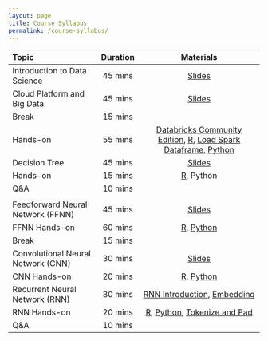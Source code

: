 ```yaml
---
layout: page
title: Course Syllabus
permalink: /course-syllabus/
---
```


| Topic | Duration | Materials |
| :--- | :---: | :---: |
| Introduction to Data Science | 45 mins | [Slides](https://course2020.scientistcafe.com/slides/01introduction/introduction#(1))   |
| Cloud Platform and Big Data | 45 mins | [Slides](https://docs.google.com/presentation/d/1jWO1-Nloms0x1btYLevUqTBcycZo1SV_cvE9rmg24tM/edit?usp=sharing)   |
| Break | 15 mins |  |
| Hands-on | 55 mins | [Databricks Community Edition](https://databricks.com/try-databricks), [R](https://databricks-prod-cloudfront.cloud.databricks.com/public/4027ec902e239c93eaaa8714f173bcfc/3981279215211072/4269117185296595/78755435857845/latest.html), [Load Spark Dataframe](https://github.com/happyrabbit/IntroDataScience/blob/master/Python/LoadDatasetSpark.ipynb), [Python](https://github.com/happyrabbit/IntroDataScience/blob/master/Python/PysparkETL.ipynb)  |
| Decision Tree | 45 mins |[Slides](https://course2020.scientistcafe.com/slides/03Tree/Tree.html) |
| Hands-on| 15 mins | [R](https://databricks-prod-cloudfront.cloud.databricks.com/public/4027ec902e239c93eaaa8714f173bcfc/3981279215211072/2153523447602836/78755435857845/latest.html), Python  |
| Q&A | 10 mins |  |
|  |  |  |
| Feedforward Neural Network (FFNN) | 45 mins | [Slides](https://course2020.scientistcafe.com/slides/02DeepLearning/DNN/DNN_Intro.html)   |
| FFNN Hands-on | 60 mins | [R](https://databricks-prod-cloudfront.cloud.databricks.com/public/4027ec902e239c93eaaa8714f173bcfc/3981279215211072/4269117185296628/78755435857845/latest.html), [Python](https://github.com/happyrabbit/IntroDataScience/blob/master/Python/FFNN.ipynb)  |
| Break | 15 mins |  |
| Convolutional Neural Network (CNN)  | 30 mins | [Slides](https://course2020.scientistcafe.com/slides/02DeepLearning/CNN/CNN_Intro.html)   |
| CNN Hands-on | 20 mins | [R](https://databricks-prod-cloudfront.cloud.databricks.com/public/4027ec902e239c93eaaa8714f173bcfc/3981279215211072/1821707097719970/78755435857845/latest.html), [Python](https://github.com/happyrabbit/IntroDataScience/blob/master/Python/CNN.ipynb)  |
| Recurrent Neural Network (RNN) | 30 mins | [RNN Introduction](https://course2020.scientistcafe.com/slides/02DeepLearning/RNN/RNN_Intro.html), [Embedding](https://course2020.scientistcafe.com/slides/02DeepLearning/RNN/RNN_Embedding.html) |
| RNN Hands-on | 20 mins | [R](https://databricks-prod-cloudfront.cloud.databricks.com/public/4027ec902e239c93eaaa8714f173bcfc/3981279215211072/3137931017799475/78755435857845/latest.html), [Python](https://github.com/happyrabbit/IntroDataScience/blob/master/Python/RNN.ipynb), [Tokenize and Pad](https://github.com/happyrabbit/IntroDataScience/blob/master/Python/TokenizingPadding.ipynb) |
| Q&A | 10 mins |  |

